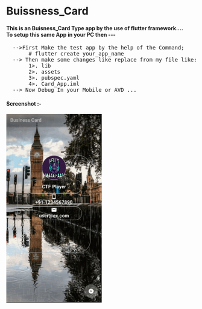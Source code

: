 # Buissness_Card
<h4>
This is an Buisness_Card Type app by the use of flutter framework....<br>
To setup this same App in your PC then ---</h4>
<pre>
  -->First Make the test app by the help of the Command;
       # flutter create your_app_name
  --> Then make some changes like replace from my file like:-
       1>. lib
       2>. assets
       3>. pubspec.yaml
       4>. Card_App.iml
  --> Now Debug In your Mobile or AVD ...
</pre>
<h4>Screenshot :- </h4>
<img src="assets/1d.jpg"  height="500px" weidth="300px">
